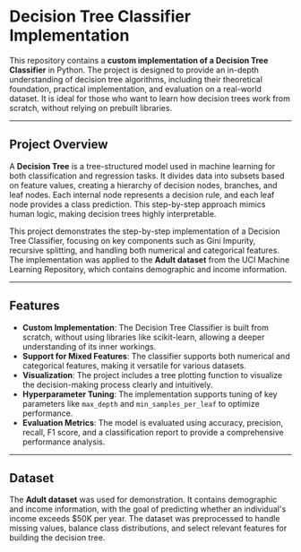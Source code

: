 # Decision Tree Classifier Implementation

This repository contains a **custom implementation of a Decision Tree Classifier** in Python. The project is designed to provide an in-depth understanding of decision tree algorithms, including their theoretical foundation, practical implementation, and evaluation on a real-world dataset. It is ideal for those who want to learn how decision trees work from scratch, without relying on prebuilt libraries.

---

## Project Overview

A **Decision Tree** is a tree-structured model used in machine learning for both classification and regression tasks. It divides data into subsets based on feature values, creating a hierarchy of decision nodes, branches, and leaf nodes. Each internal node represents a decision rule, and each leaf node provides a class prediction. This step-by-step approach mimics human logic, making decision trees highly interpretable.

This project demonstrates the step-by-step implementation of a Decision Tree Classifier, focusing on key components such as Gini Impurity, recursive splitting, and handling both numerical and categorical features. The implementation was applied to the **Adult dataset** from the UCI Machine Learning Repository, which contains demographic and income information.

---

## Features

- **Custom Implementation**: The Decision Tree Classifier is built from scratch, without using libraries like scikit-learn, allowing a deeper understanding of its inner workings.
- **Support for Mixed Features**: The classifier supports both numerical and categorical features, making it versatile for various datasets.
- **Visualization**: The project includes a tree plotting function to visualize the decision-making process clearly and intuitively.
- **Hyperparameter Tuning**: The implementation supports tuning of key parameters like `max_depth` and `min_samples_per_leaf` to optimize performance.
- **Evaluation Metrics**: The model is evaluated using accuracy, precision, recall, F1 score, and a classification report to provide a comprehensive performance analysis.

---

## Dataset

The **Adult dataset** was used for demonstration. It contains demographic and income information, with the goal of predicting whether an individual's income exceeds \$50K per year. The dataset was preprocessed to handle missing values, balance class distributions, and select relevant features for building the decision tree.
